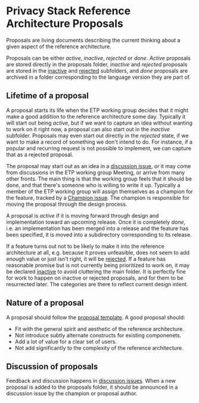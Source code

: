 
# Privacy Stack Reference Architecture Proposals

Proposals are living documents describing the current thinking about a given aspect of the reference architecture.

Proposals can be either *active*, *inactive*, *rejected* or *done*. *Active* proposals are stored directly in the proposals folder, *inactive* and *rejected* proposals are stored in the [inactive](inactive) and [rejected](rejected) subfolders, and *done* proposals are archived in a folder corresponding to the language version they are part of.

## Lifetime of a proposal

A proposal starts its life when the ETP working group decides that it might make a good addition to the reference architecture some day. Typically it will start out being *active*, but if we want to capture an idea without wanting to work on it right now, a proposal can also start out in the *inactive* subfolder. Proposals may even start out directly in the *rejected* state, if we want to make a record of something we don't intend to do. For instance, if a popular and recurring request is not possible to implement, we can capture that as a rejected proposal.

The proposal may start out as an idea in a [discussion issue](https://github.com/ethical-tech-project/the-privacy-stack/discussions), or it may come from discussions in the ETP working group  Meeting, or arrive from many other fronts. The main thing is that the working group feels that it should be done, and that there's someone who is willing to write it up. Typically a member of the ETP working group will assign themselves as a champion for the feature, tracked by a [Champion issue](https://github.com/ethical-tech-project/the-privacy-stack/labels). The champion is responsible for moving the proposal through the design process.

A proposal is *active* if it is moving forward through design and implementation toward an upcoming release. Once it is completely *done*, i.e. an implementation has been merged into a release and the feature has been specified, it is moved into a subdirectory corresponding to its release.

If a feature turns out not to be likely to make it into the reference architecture at all, e.g. because it proves unfeasible, does not seem to add enough value or just isn't right, it will be [rejected](rejected). If a feature has reasonable promise but is not currently being prioritized to work on, it may be declared [inactive](inactive) to avoid cluttering the main folder. It is perfectly fine for work to happen on inactive or rejected proposals, and for them to be resurrected later. The categories are there to reflect current design intent.

## Nature of a proposal

A proposal should follow the [proposal template](proposal-template.md). A good proposal should:

- Fit with the general spirit and aesthetic of the reference architecture.
- Not introduce subtly alternate constructs for existing componenets.
- Add a lot of value for a clear set of users.
- Not add significantly to the complexity of the reference architecture.  

## Discussion of proposals

Feedback and discussion happens in [discussion issues](https://github.com/ethical-tech-project/the-privacy-stack/discussions). When a new proposal is added to the proposals folder, it should be announced in a discussion issue by the champion or proposal author. 

 
